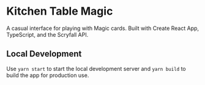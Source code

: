 # Kitchen Table Magic

A casual interface for playing with Magic cards. Built with Create React App, TypeScript, and the Scryfall API.

## Local Development

Use `yarn start` to start the local development server and `yarn build` to build the app for production use.
